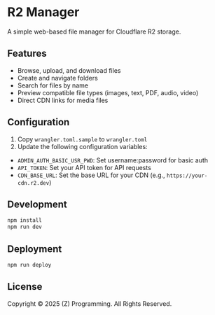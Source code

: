 # R2 Manager

A simple web-based file manager for Cloudflare R2 storage.

## Features

- Browse, upload, and download files
- Create and navigate folders
- Search for files by name
- Preview compatible file types (images, text, PDF, audio, video)
- Direct CDN links for media files

## Configuration

1. Copy `wrangler.toml.sample` to `wrangler.toml`
2. Update the following configuration variables:

- `ADMIN_AUTH_BASIC_USR_PWD`: Set username:password for basic auth
- `API_TOKEN`: Set your API token for API requests
- `CDN_BASE_URL`: Set the base URL for your CDN (e.g., `https://your-cdn.r2.dev`)

## Development

```bash
npm install
npm run dev
```

## Deployment

```bash
npm run deploy
```

## License

Copyright © 2025 (Z) Programming. All Rights Reserved. 